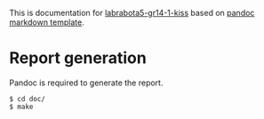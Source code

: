 This is documentation for [labrabota5-gr14-1-kiss](https://github.com/fpmi-tp2021/labrabota5-gr14-1-kiss) based on [pandoc markdown template](https://github.com/lauritzsh/pandoc-markdown-template).

# Report generation 

Pandoc is required to generate the report.

```
$ cd doc/
$ make
```
